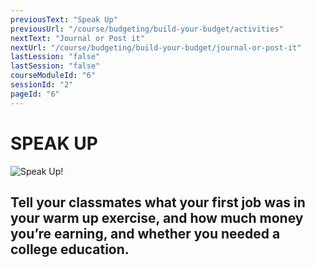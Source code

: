 ```yaml
---
previousText: "Speak Up"
previousUrl: "/course/budgeting/build-your-budget/activities"
nextText: "Journal or Post it"
nextUrl: "/course/budgeting/build-your-budget/journal-or-post-it"
lastLession: "false"
lastSession: "false"
courseModuleId: "6"
sessionId: "2"
pageId: "6"
---
```



# SPEAK UP

![Speak Up!](/assets/img/lets-talk-about-it.png)

## Tell your classmates what your first job was in your warm up exercise, and how much money you’re earning, and whether you needed a college education.
<sparkle-feed-post assignment-name="Tell your classmates what your first job was in your warm up exercise, and how much money you’re earning, and whether you needed a college education." ></sparkle-feed-post>